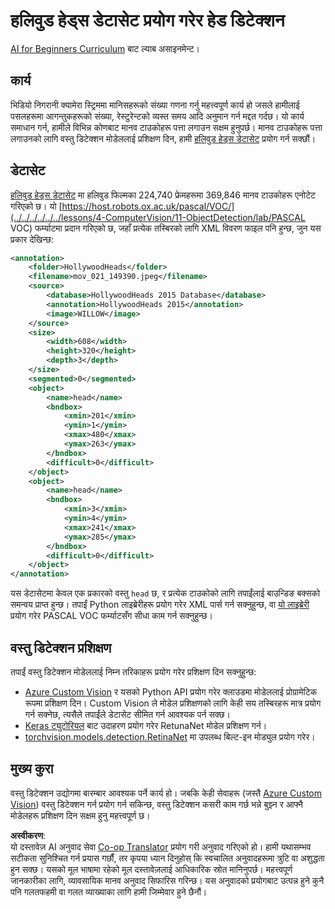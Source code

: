 <!--
CO_OP_TRANSLATOR_METADATA:
{
  "original_hash": "ad568d55ae65c856fe929fc2b278510a",
  "translation_date": "2025-08-26T09:25:33+00:00",
  "source_file": "lessons/4-ComputerVision/11-ObjectDetection/lab/README.md",
  "language_code": "ne"
}
-->
# हलिवुड हेड्स डेटासेट प्रयोग गरेर हेड डिटेक्शन

[AI for Beginners Curriculum](https://github.com/microsoft/ai-for-beginners) बाट ल्याब असाइनमेन्ट।

## कार्य

भिडियो निगरानी क्यामेरा स्ट्रिममा मानिसहरूको संख्या गणना गर्नु महत्त्वपूर्ण कार्य हो जसले हामीलाई पसलहरूमा आगन्तुकहरूको संख्या, रेस्टुरेन्टको व्यस्त समय आदि अनुमान गर्न मद्दत गर्दछ। यो कार्य समाधान गर्न, हामीले विभिन्न कोणबाट मानव टाउकोहरू पत्ता लगाउन सक्षम हुनुपर्छ। मानव टाउकोहरू पत्ता लगाउनको लागि वस्तु डिटेक्शन मोडेललाई प्रशिक्षण दिन, हामी [हलिवुड हेड्स डेटासेट](https://www.di.ens.fr/willow/research/headdetection/) प्रयोग गर्न सक्छौं।

## डेटासेट

[हलिवुड हेड्स डेटासेट](https://www.di.ens.fr/willow/research/headdetection/release/HollywoodHeads.zip) मा हलिवुड फिल्मका 224,740 फ्रेमहरूमा 369,846 मानव टाउकोहरू एनोटेट गरिएको छ। यो [https://host.robots.ox.ac.uk/pascal/VOC/](../../../../../../lessons/4-ComputerVision/11-ObjectDetection/lab/PASCAL VOC) फर्म्याटमा प्रदान गरिएको छ, जहाँ प्रत्येक तस्बिरको लागि XML विवरण फाइल पनि हुन्छ, जुन यस प्रकार देखिन्छ:

```xml
<annotation>
	<folder>HollywoodHeads</folder>
	<filename>mov_021_149390.jpeg</filename>
	<source>
		<database>HollywoodHeads 2015 Database</database>
		<annotation>HollywoodHeads 2015</annotation>
		<image>WILLOW</image>
	</source>
	<size>
		<width>608</width>
		<height>320</height>
		<depth>3</depth>
	</size>
	<segmented>0</segmented>
	<object>
		<name>head</name>
		<bndbox>
			<xmin>201</xmin>
			<ymin>1</ymin>
			<xmax>480</xmax>
			<ymax>263</ymax>
		</bndbox>
		<difficult>0</difficult>
	</object>
	<object>
		<name>head</name>
		<bndbox>
			<xmin>3</xmin>
			<ymin>4</ymin>
			<xmax>241</xmax>
			<ymax>285</ymax>
		</bndbox>
		<difficult>0</difficult>
	</object>
</annotation>
```

यस डेटासेटमा केवल एक प्रकारको वस्तु `head` छ, र प्रत्येक टाउकोको लागि तपाईंलाई बाउन्डिङ बक्सको समन्वय प्राप्त हुन्छ। तपाईं Python लाइब्रेरीहरू प्रयोग गरेर XML पार्स गर्न सक्नुहुन्छ, वा [यो लाइब्रेरी](https://pypi.org/project/pascal-voc/) प्रयोग गरेर PASCAL VOC फर्म्याटसँग सीधा काम गर्न सक्नुहुन्छ।

## वस्तु डिटेक्शन प्रशिक्षण

तपाईं वस्तु डिटेक्शन मोडेललाई निम्न तरिकाहरू प्रयोग गरेर प्रशिक्षण दिन सक्नुहुन्छ:

* [Azure Custom Vision](https://docs.microsoft.com/azure/cognitive-services/custom-vision-service/quickstarts/object-detection?tabs=visual-studio&WT.mc_id=academic-77998-cacaste) र यसको Python API प्रयोग गरेर क्लाउडमा मोडेललाई प्रोग्रामेटिक रूपमा प्रशिक्षण दिन। Custom Vision ले मोडेल प्रशिक्षणको लागि केही सय तस्बिरहरू मात्र प्रयोग गर्न सक्नेछ, त्यसैले तपाईंले डेटासेट सीमित गर्न आवश्यक पर्न सक्छ।
* [Keras ट्युटोरियल](https://keras.io/examples/vision/retinanet/) बाट उदाहरण प्रयोग गरेर RetunaNet मोडेल प्रशिक्षण गर्न।
* [torchvision.models.detection.RetinaNet](https://pytorch.org/vision/stable/_modules/torchvision/models/detection/retinanet.html) मा उपलब्ध बिल्ट-इन मोड्युल प्रयोग गरेर।

## मुख्य कुरा

वस्तु डिटेक्शन उद्योगमा बारम्बार आवश्यक पर्ने कार्य हो। जबकि केही सेवाहरू (जस्तै [Azure Custom Vision](https://docs.microsoft.com/azure/cognitive-services/custom-vision-service/quickstarts/object-detection?tabs=visual-studio&WT.mc_id=academic-77998-cacaste)) वस्तु डिटेक्शन गर्न प्रयोग गर्न सकिन्छ, वस्तु डिटेक्शन कसरी काम गर्छ भन्ने बुझ्न र आफ्नै मोडेलहरू प्रशिक्षण दिन सक्षम हुनु महत्त्वपूर्ण छ।

**अस्वीकरण**:  
यो दस्तावेज़ AI अनुवाद सेवा [Co-op Translator](https://github.com/Azure/co-op-translator) प्रयोग गरी अनुवाद गरिएको हो। हामी यथासम्भव सटीकता सुनिश्चित गर्न प्रयास गर्छौं, तर कृपया ध्यान दिनुहोस् कि स्वचालित अनुवादहरूमा त्रुटि वा अशुद्धता हुन सक्छ। यसको मूल भाषामा रहेको मूल दस्तावेज़लाई आधिकारिक स्रोत मानिनुपर्छ। महत्त्वपूर्ण जानकारीका लागि, व्यावसायिक मानव अनुवाद सिफारिस गरिन्छ। यस अनुवादको प्रयोगबाट उत्पन्न हुने कुनै पनि गलतफहमी वा गलत व्याख्याका लागि हामी जिम्मेवार हुने छैनौं।